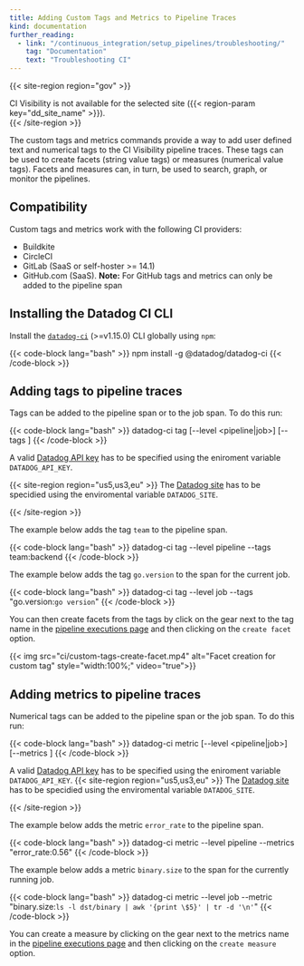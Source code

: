 ```yaml
---
title: Adding Custom Tags and Metrics to Pipeline Traces
kind: documentation
further_reading:
  - link: "/continuous_integration/setup_pipelines/troubleshooting/"
    tag: "Documentation"
    text: "Troubleshooting CI"
---
```


{{< site-region region="gov" >}}
<div class="alert alert-warning">CI Visibility is not available for the selected site ({{< region-param key="dd_site_name" >}}).</div>
{{< /site-region >}}

The custom tags and metrics commands provide a way to add user defined text and numerical tags to the CI Visibility
pipeline traces.
These tags can be used to create facets (string value tags) or measures (numerical value tags). Facets and measures
can, in turn, be used to search, graph, or monitor the pipelines.

## Compatibility

Custom tags and metrics work with the following CI providers:

- Buildkite
- CircleCI
- GitLab (SaaS or self-hoster >= 14.1)
- GitHub.com (SaaS). **Note:** For GitHub tags and metrics can only be added to the pipeline span

## Installing the Datadog CI CLI

Install the [`datadog-ci`][1] (>=v1.15.0) CLI globally using `npm`:

{{< code-block lang="bash" >}}
npm install -g @datadog/datadog-ci
{{< /code-block >}}

## Adding tags to pipeline traces

Tags can be added to the pipeline span or to the job span. To do this run:

{{< code-block lang="bash" >}}
datadog-ci tag [--level <pipeline|job>] [--tags <tags>]
{{< /code-block >}}

A valid [Datadog API key][2] has to be specified using the eniroment variable `DATADOG_API_KEY`.

{{< site-region region="us5,us3,eu" >}}
The [Datadog site][3] has to be specidied using the enviromental variable `DATADOG_SITE`.

{{< /site-region >}}

The example below adds the tag `team` to the pipeline span.

{{< code-block lang="bash" >}}
datadog-ci tag --level pipeline --tags team:backend
{{< /code-block >}}

The example below adds the tag `go.version` to the span for the current job.

{{< code-block lang="bash" >}}
datadog-ci tag --level job --tags "go.version:`go version`"
{{< /code-block >}}

You can then create facets from the tags by click on the gear next to the tag name in the [pipeline executions page][4]
and then clicking on the `create facet` option.

{{< img src="ci/custom-tags-create-facet.mp4" alt="Facet creation for custom tag" style="width:100%;" video="true">}}

## Adding metrics to pipeline traces

Numerical tags can be added to the pipeline span or the job span. To do this run:

{{< code-block lang="bash" >}}
datadog-ci metric [--level <pipeline|job>] [--metrics <metrics>]
{{< /code-block >}}

A valid [Datadog API key][2] has to be specified using the eniroment variable `DATADOG_API_KEY`.
{{< site-region region="us5,us3,eu" >}}
The [Datadog site][3] has to be specidied using the enviromental variable `DATADOG_SITE`.

{{< /site-region >}}

The example below adds the metric `error_rate` to the pipeline span.

{{< code-block lang="bash" >}}
datadog-ci metric --level pipeline --metrics "error_rate:0.56"
{{< /code-block >}}

The example below adds a metric `binary.size` to the span for the currently running job.

{{< code-block lang="bash" >}}
datadog-ci metric --level job --metric "binary.size:`ls -l dst/binary | awk '{print \$5}' | tr -d '\n'`"
{{< /code-block >}}

You can create a measure by clicking on the gear next to the metrics name in the [pipeline executions page][4]
and then clicking on the `create measure` option.

[1]: https://www.npmjs.com/package/@datadog/datadog-ci
[2]: https://app.datadoghq.com/organization-settings/api-keys
[3]: /getting_started/site/
[4]: https://app.datadoghq.com/ci/pipeline-executions
